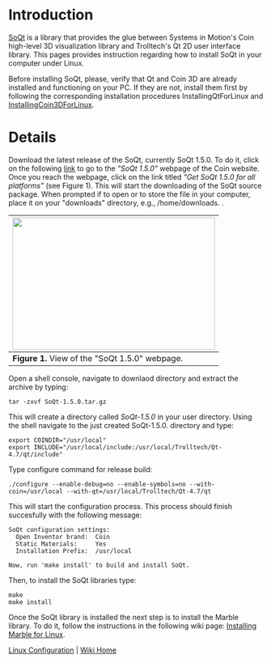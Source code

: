 # Introduction #

[SoQt](http://doc.coin3d.org/SoQt/) is a library that provides the glue between Systems in Motion's Coin high-level 3D visualization library and Trolltech's Qt 2D user interface library. This pages provides instruction regarding how to install SoQt in your computer under Linux.

Before installing SoQt, please, verify that Qt and Coin 3D are already installed and functioning on your PC. If they are not, install them first by following the corresponding installation procedures InstallingQtForLinux and [InstallingCoin3DForLinux](InstallingCoin3DForLinux.md).

# Details #
Download the latest release of the SoQt, currently SoQt 1.5.0. To do it, click on the following [link](http://www.coin3d.org/lib/soqt/releases/1.5.0) to go to the _"SoQt 1.5.0"_ webpage of the Coin website. Once you reach the webpage, click on the link titled _"Get SoQt 1.5.0 for all platforms"_ (see Figure 1). This will start the downloading of the SoQt source package. When prompted if to open or to store the file in your computer, place it on your "downloads" directory, e.g., /home/downloads. .

|<a href='http://picasaweb.google.com/lh/photo/3r_TwpwkMdF2hc8h-_Ggq8kjYPHGJOebwiJHbWK4XiY?feat=embedwebsite'><img src='http://lh4.ggpht.com/_tmEVMS15i5Y/TLCToThqs9I/AAAAAAAAAnY/yWkESmsWGPQ/s400/SoQt_sourcecode.png' height='261' width='400' /></a>|
|:-----------------------------------------------------------------------------------------------------------------------------------------------------------------------------------------------------------------------------------------------------|
| **Figure 1.** View of the "SoQt 1.5.0" webpage.|

Open a shell console, navigate to downlaod directory and extract the archive by typing:
```
tar -zxvf SoQt-1.5.0.tar.gz
```
This will create a directory called _SoQt-1.5.0_ in your user directory. Using the shell navigate to the just created SoQt-1.5.0. directory and type:
```
export COINDIR="/usr/local"
export INCLUDE="/usr/local/include:/usr/local/Trolltech/Qt-4.7/qt/include"
```

Type configure command for release build:
```
./configure --enable-debug=no --enable-symbols=no --with-coin=/usr/local --with-qt=/usr/local/Trolltech/Qt-4.7/qt
```

This will start the configuration process. This process should finish succesfully with the following message:
```
SoQt configuration settings:
  Open Inventor brand:  Coin
  Static Materials:     Yes
  Installation Prefix:  /usr/local

Now, run 'make install' to build and install SoQt.
```

Then, to install the SoQt libraries type:
```
make
make install
```

Once the SoQt library is installed the next step is to install the Marble library. To do it, follow the instructions in the following wiki page: [Installing Marble for Linux](InstallingMarbleForLinux.md).

[Linux Configuration](InstallingForLinux.md) | [Wiki Home](http://code.google.com/p/tonatiuh/w/list)